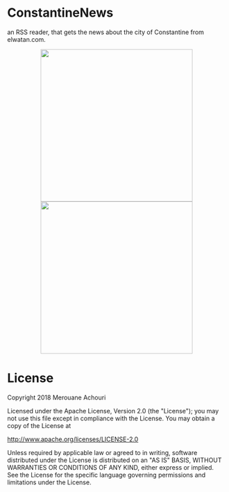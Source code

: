 # ConstantineNews
an RSS reader, that gets the news about the city of Constantine from elwatan.com.

<p align="center">
  <img src="http://amerouane.com/wp-content/uploads/2018/04/device-2018-04-22-222138.jpg" width="350"/>
  <img src="http://amerouane.com/wp-content/uploads/2018/04/device-2018-04-22-222313.jpg" width="350"/>
</p>

# License
Copyright 2018 Merouane Achouri

Licensed under the Apache License, Version 2.0 (the "License"); you may not use this file except in compliance with the License. You may obtain a copy of the License at

http://www.apache.org/licenses/LICENSE-2.0

Unless required by applicable law or agreed to in writing, software distributed under the License is distributed on an "AS IS" BASIS, WITHOUT WARRANTIES OR CONDITIONS OF ANY KIND, either express or implied. See the License for the specific language governing permissions and limitations under the License.

